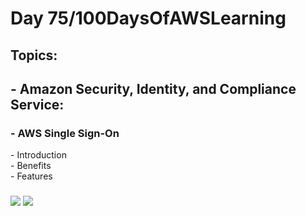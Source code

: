 <h1> Day 75/100DaysOfAWSLearning </h1>
<h2> Topics: </h2>

 <h2>  - Amazon Security, Identity, and Compliance Service: </h2>

<h3> - AWS Single Sign-On</h3>
         - Introduction <br>
         - Benefits <br> 
         - Features <br>
     
         
  <h3>   </h3>
       

<img src = "https://github.com/thetechgirlgita/100-days-of-aws-learning/blob/master/Images/Day75/75_1.jpg?raw=true">
<img src = "https://github.com/thetechgirlgita/100-days-of-aws-learning/blob/master/Images/Day74/74_2.jpg?raw=true">
